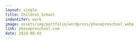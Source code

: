 ```yaml
---
layout: single
title: Children School
indentifer: work
image: assets/img/portfolio/wordpress/phasepreschool.webp
link: phasepreschool.com
date: 2024-08-02
---
```

